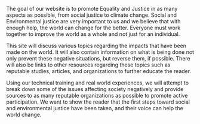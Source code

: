 The goal of our website is to promote Equality and Justice in as many aspects as possible, from social justice to climate change. Social and Environmental justice are very important to us and we believe that with enough help, the world can change for the better. Everyone must work together to improve the world as a whole and not just for an individual.
 
This site will discuss various topics regarding the impacts that have been made on the world. It will also contain information on what is being done not only prevent these negative situations, but reverse them, if possible.  There will also be links to other resources regarding these topics such as reputable studies, articles, and organizations to further educate the reader.

Using our technical training and real world experiences, we will attempt to break down some of the issues affecting society negatively and provide sources to as many reputable organizations as possible to promote active participation. We want to show the reader that the first steps toward social and environmental justice have been taken, and their voice can help the world change.